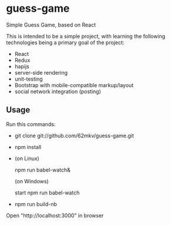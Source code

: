 # guess-game
Simple Guess Game, based on React

This is intended to be a simple project, with learning the following technologies being a primary goal of the project: 
- React
- Redux
- hapijs
- server-side rendering
- unit-testing
- Bootstrap with mobile-compatible markup/layout
- social network integration (posting)

## Usage

Run this commands: 

- git clone git://github.com/62mkv/guess-game.git
- npm install
- (on Linux) 

  npm run babel-watch&

  (on Windows)

  start npm run babel-watch

- npm run build-nb

Open "http://localhost:3000" in browser

